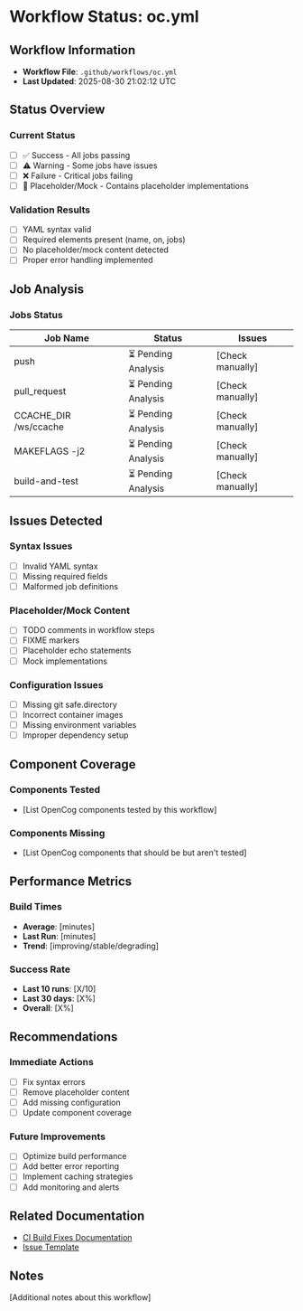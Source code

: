 # Workflow Status: oc.yml

## Workflow Information
- **Workflow File**: `.github/workflows/oc.yml`
- **Last Updated**: 2025-08-30 21:02:12 UTC

## Status Overview

### Current Status
- [ ] ✅ Success - All jobs passing
- [ ] ⚠️  Warning - Some jobs have issues
- [ ] ❌ Failure - Critical jobs failing
- [ ] 🚨 Placeholder/Mock - Contains placeholder implementations

### Validation Results
- [ ] YAML syntax valid
- [ ] Required elements present (name, on, jobs)
- [ ] No placeholder/mock content detected
- [ ] Proper error handling implemented

## Job Analysis

### Jobs Status
| Job Name | Status | Issues |
|----------|---------|---------|
| push | ⏳ Pending Analysis | [Check manually] |
| pull_request | ⏳ Pending Analysis | [Check manually] |
| CCACHE_DIR /ws/ccache | ⏳ Pending Analysis | [Check manually] |
| MAKEFLAGS -j2 | ⏳ Pending Analysis | [Check manually] |
| build-and-test | ⏳ Pending Analysis | [Check manually] |

## Issues Detected

### Syntax Issues
- [ ] Invalid YAML syntax
- [ ] Missing required fields
- [ ] Malformed job definitions

### Placeholder/Mock Content
- [ ] TODO comments in workflow steps
- [ ] FIXME markers
- [ ] Placeholder echo statements
- [ ] Mock implementations

### Configuration Issues
- [ ] Missing git safe.directory
- [ ] Incorrect container images
- [ ] Missing environment variables
- [ ] Improper dependency setup

## Component Coverage

### Components Tested
- [List OpenCog components tested by this workflow]

### Components Missing
- [List OpenCog components that should be but aren't tested]

## Performance Metrics

### Build Times
- **Average**: [minutes]
- **Last Run**: [minutes]
- **Trend**: [improving/stable/degrading]

### Success Rate
- **Last 10 runs**: [X/10]
- **Last 30 days**: [X%]
- **Overall**: [X%]

## Recommendations

### Immediate Actions
- [ ] Fix syntax errors
- [ ] Remove placeholder content
- [ ] Add missing configuration
- [ ] Update component coverage

### Future Improvements
- [ ] Optimize build performance
- [ ] Add better error reporting
- [ ] Implement caching strategies
- [ ] Add monitoring and alerts

## Related Documentation
- [CI Build Fixes Documentation](../../CI-BUILD-FIXES.md)
- [Issue Template](../../.github/ISSUE_TEMPLATE/ci-build-failure.md)

## Notes
[Additional notes about this workflow]
